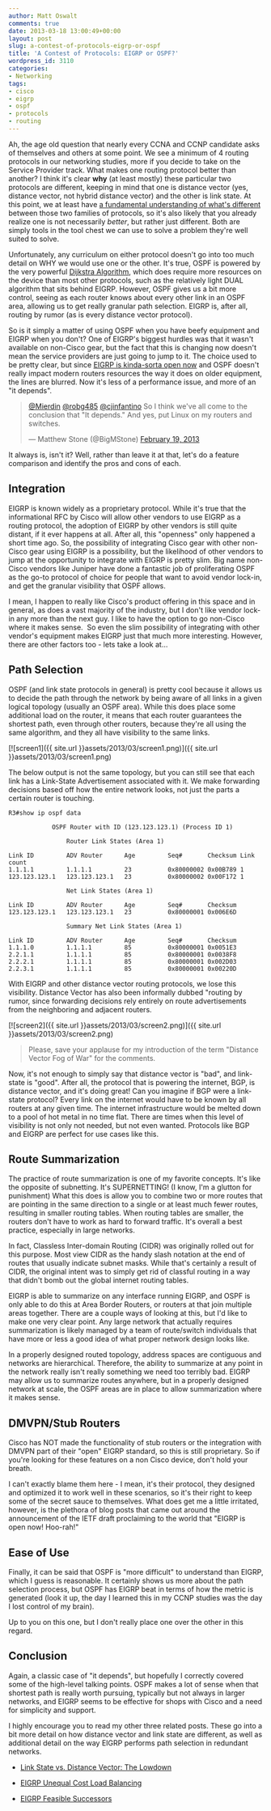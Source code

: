 ```yaml
---
author: Matt Oswalt
comments: true
date: 2013-03-18 13:00:49+00:00
layout: post
slug: a-contest-of-protocols-eigrp-or-ospf
title: 'A Contest of Protocols: EIGRP or OSPF?'
wordpress_id: 3110
categories:
- Networking
tags:
- cisco
- eigrp
- ospf
- protocols
- routing
---
```


Ah, the age old question that nearly every CCNA and CCNP candidate asks of themselves and others at some point. We see a minimum of 4 routing protocols in our networking studies, more if you decide to take on the Service Provider track. What makes one routing protocol better than another? I think it's clear **why** (at least mostly) these particular two protocols are different, keeping in mind that one is distance vector (yes, distance vector, not hybrid distance vector) and the other is link state. At this point, we at least have [a fundamental understanding of what's different](https://keepingitclassless.net/2011/10/link-state-vs-distance-vector-the-lowdown/) between those two families of protocols, so it's also likely that you already realize one is not necessarily _better_, but rather just different. Both are simply tools in the tool chest we can use to solve a problem they're well suited to solve.

Unfortunately, any curriculum on either protocol doesn't go into too much detail on WHY we would use one or the other. It's true, OSPF is powered by the very powerful [Dijkstra Algorithm](http://en.wikipedia.org/wiki/Dijkstra's_algorithm), which does require more resources on the device than most other protocols, such as the relatively light DUAL algorithm that sits behind EIGRP. However, OSPF gives us a bit more control, seeing as each router knows about every other link in an OSPF area, allowing us to get really granular path selection. EIGRP is, after all, routing by rumor (as is every distance vector protocol).

So is it simply a matter of using OSPF when you have beefy equipment and EIGRP when you don't? One of EIGRP's biggest hurdles was that it wasn't available on non-Cisco gear, but the fact that this is changing now doesn't mean the service providers are just going to jump to it. The choice used to be pretty clear, but since [EIGRP is kinda-sorta open now](http://www.cisco.com/en/US/prod/collateral/iosswrel/ps6537/ps6554/ps6599/ps6630/qa_C67-726299.html) and OSPF doesn't really impact modern routers resources the way it does on older equipment, the lines are blurred. Now it's less of a performance issue, and more of an "it depends".

<blockquote class="twitter-tweet" lang="en"><p lang="en" dir="ltr"><a href="https://twitter.com/Mierdin">@Mierdin</a> <a href="https://twitter.com/robg485">@robg485</a> <a href="https://twitter.com/cjinfantino">@cjinfantino</a> So I think we&#39;ve all come to the conclusion that &quot;It depends.&quot; And yes, put Linux on my routers and switches.</p>&mdash; Matthew Stone (@BigMStone) <a href="https://twitter.com/BigMStone/status/303916897387302912">February 19, 2013</a></blockquote>
<script async src="//platform.twitter.com/widgets.js" charset="utf-8"></script>

It always is, isn't it? Well, rather than leave it at that, let's do a feature comparison and identify the pros and cons of each.

## Integration

EIGRP is known widely as a proprietary protocol. While it's true that the informational RFC by Cisco will allow other vendors to use EIGRP as a routing protocol, the adoption of EIGRP by other vendors is still quite distant, if it ever happens at all. After all, this "openness" only happened a short time ago. So, the possibility of integrating Cisco gear with other non-Cisco gear using EIGRP is a possibility, but the likelihood of other vendors to jump at the opportunity to integrate with EIGRP is pretty slim. Big name non-Cisco vendors like Juniper have done a fantastic job of proliferating OSPF as the go-to protocol of choice for people that want to avoid vendor lock-in, and get the granular visibility that OSPF allows.

I mean, I happen to really like Cisco's product offering in this space and in general, as does a vast majority of the industry, but I don't like vendor lock-in any more than the next guy. I like to have the option to go non-Cisco where it makes sense.  So even the slim possibility of integrating with other vendor's equipment makes EIGRP just that much more interesting. However, there are other factors too - lets take a look at...

## Path Selection

OSPF (and link state protocols in general) is pretty cool because it allows us to decide the path through the network by being aware of all links in a given logical topology (usually an OSPF area). While this does place some additional load on the router, it means that each router guarantees the shortest path, even through other routers, because they're all using the same algorithm, and they all have visibility to the same links.

[![screen1]({{ site.url }}assets/2013/03/screen1.png)]({{ site.url }}assets/2013/03/screen1.png)

The below output is not the same topology, but you can still see that each link has a Link-State Advertisement associated with it. We make forwarding decisions based off how the entire network looks, not just the parts a certain router is touching.

    R3#show ip ospf data
    
                OSPF Router with ID (123.123.123.1) (Process ID 1)
    
                    Router Link States (Area 1)
    
    Link ID         ADV Router      Age         Seq#       Checksum Link count
    1.1.1.1         1.1.1.1         23          0x80000002 0x00B789 1
    123.123.123.1   123.123.123.1   23          0x80000002 0x00F172 1
    
                    Net Link States (Area 1)
    
    Link ID         ADV Router      Age         Seq#       Checksum
    123.123.123.1   123.123.123.1   23          0x80000001 0x006E6D
    
                    Summary Net Link States (Area 1)
    
    Link ID         ADV Router      Age         Seq#       Checksum
    1.1.1.0         1.1.1.1         85          0x80000001 0x0051E3
    2.2.1.1         1.1.1.1         85          0x80000001 0x0038F8
    2.2.2.1         1.1.1.1         85          0x80000001 0x002D03
    2.2.3.1         1.1.1.1         85          0x80000001 0x00220D

With EIGRP and other distance vector routing protocols, we lose this visibility. Distance Vector has also been informally dubbed "routing by rumor, since forwarding decisions rely entirely on route advertisements from the neighboring and adjacent routers.

[![screen2]({{ site.url }}assets/2013/03/screen2.png)]({{ site.url }}assets/2013/03/screen2.png)

> Please, save your applause for my introduction of the term "Distance Vector Fog of War" for the comments.

Now, it's not enough to simply say that distance vector is "bad", and link-state is "good". After all, the protocol that is powering the internet, BGP, is distance vector, and it's doing great! Can you imagine if BGP were a link-state protocol? Every link on the internet would have to be known by all routers at any given time. The internet infrastructure would be melted down to a pool of hot metal in no time flat. There are times when this level of visibility is not only not needed, but not even wanted. Protocols like BGP and EIGRP are perfect for use cases like this.

## Route Summarization

The practice of route summarization is one of my favorite concepts. It's like the opposite of subnetting. It's SUPERNETTING! (I know, I'm a glutton for punishment) What this does is allow you to combine two or more routes that are pointing in the same direction to a single or at least much fewer routes, resulting in smaller routing tables. When routing tables are smaller, the routers don't have to work as hard to forward traffic. It's overall a best practice, especially in large networks.

In fact, Classless Inter-domain Routing (CIDR) was originally rolled out for this purpose. Most view CIDR as the handy slash notation at the end of routes that usually indicate subnet masks. While that's certainly a result of CIDR, the original intent was to simply get rid of classful routing in a way that didn't bomb out the global internet routing tables.

EIGRP is able to summarize on any interface running EIGRP, and OSPF is only able to do this at Area Border Routers, or routers at that join multiple areas together. There are a couple ways of looking at this, but I'd like to make one very clear point. Any large network that actually requires summarization is likely managed by a team of route/switch individuals that have more or less a good idea of what proper network design looks like.

In a properly designed routed topology, address spaces are contiguous and networks are hierarchical. Therefore, the ability to summarize at any point in the network really isn't really something we need too terribly bad. EIGRP may allow us to summarize routes anywhere, but in a properly designed network at scale, the OSPF areas are in place to allow summarization where it makes sense.

## DMVPN/Stub Routers

Cisco has NOT made the functionality of stub routers or the integration with DMVPN part of their "open" EIGRP standard, so this is still proprietary. So if you're looking for these features on a non Cisco device, don't hold your breath.

I can't exactly blame them here - I mean, it's their protocol, they designed and optimized it to work well in these scenarios, so it's their right to keep some of the secret sauce to themselves. What does get me a little irritated, however, is the plethora of blog posts that came out around the announcement of the IETF draft proclaiming to the world that "EIGRP is open now! Hoo-rah!"

## Ease of Use

Finally, it can be said that OSPF is "more difficult" to understand than EIGRP, which I guess is reasonable. It certainly shows us more about the path selection process, but OSPF has EIGRP beat in terms of how the metric is generated (look it up, the day I learned this in my CCNP studies was the day I lost control of my brain).

Up to you on this one, but I don't really place one over the other in this regard.

## Conclusion

Again, a classic case of "it depends", but hopefully I correctly covered some of the high-level talking points. OSPF makes a lot of sense when that shortest path is really worth pursuing, typically but not always in larger networks, and EIGRP seems to be effective for shops with Cisco and a need for simplicity and support.

I highly encourage you to read my other three related posts. These go into a bit more detail on how distance vector and link state are different, as well as additional detail on the way EIGRP performs path selection in redundant networks.

* [Link State vs. Distance Vector: The Lowdown](https://keepingitclassless.net/2011/10/link-state-vs-distance-vector-the-lowdown/)

* [EIGRP Unequal Cost Load Balancing](https://keepingitclassless.net/2011/09/eigrp-unequal-cost-load-balancing/)

* [EIGRP Feasible Successors](https://keepingitclassless.net/2011/07/eigrp-feasible-successors/)
